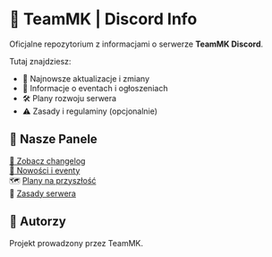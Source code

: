 # 🧠 TeamMK | Discord Info

Oficjalne repozytorium z informacjami o serwerze **TeamMK Discord**.

Tutaj znajdziesz:
- 📢 Najnowsze aktualizacje i zmiany
- 📰 Informacje o eventach i ogłoszeniach
- 🛠 Plany rozwoju serwera
- ⚠ Zasady i regulaminy (opcjonalnie)

## 📁 Nasze Panele

[📝 Zobacz changelog](./changelog.md)  
[📰 Nowości i eventy](./news/)  
🗺 [Plany na przyszłość](./roadmap.md)  
📜 [Zasady serwera](./rules.md)


## 🤝 Autorzy

Projekt prowadzony przez TeamMK.
